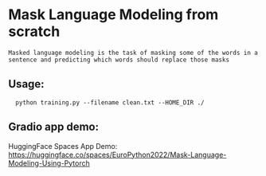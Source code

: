 # Mask Language Modeling from scratch
    Masked language modeling is the task of masking some of the words in a sentence and predicting which words should replace those masks


## Usage:

      python training.py --filename clean.txt --HOME_DIR ./

## Gradio app demo:
  HuggingFace Spaces App Demo: https://huggingface.co/spaces/EuroPython2022/Mask-Language-Modeling-Using-Pytorch
